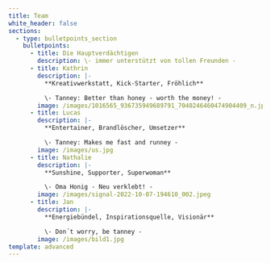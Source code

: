 ```yaml
---
title: Team
white_header: false
sections:
  - type: bulletpoints_section
    bulletpoints:
      - title: Die Hauptverdächtigen
        description: \- immer unterstützt von tollen Freunden -
      - title: Kathrin
        description: |-
          **Kreativwerkstatt, Kick-Starter, Fröhlich**

          \- Tanney: Better than honey - worth the money! -
        image: /images/1016565_936735949689791_7040246460474904409_n.jpg
      - title: Lucas
        description: |-
          **Entertainer, Brandlöscher, Umsetzer**

          \- Tanney: Makes me fast and runney -
        image: /images/us.jpg
      - title: Nathalie
        description: |-
          **Sunshine, Supporter, Superwoman**

          \- Oma Honig - Neu verklebt! -
        image: /images/signal-2022-10-07-194610_002.jpeg
      - title: Jan
        description: |-
          **Energiebündel, Inspirationsquelle, Visionär**

          \- Don´t worry, be tanney -
        image: /images/bild1.jpg
template: advanced
---
```

